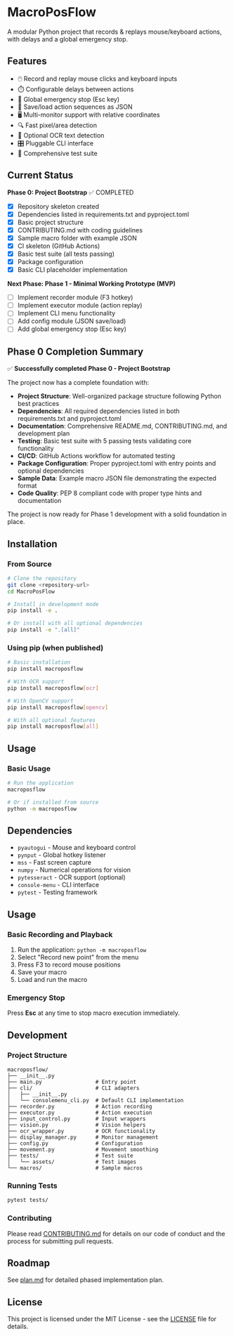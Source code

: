 # MacroPosFlow

A modular Python project that records & replays mouse/keyboard actions, with delays and a global emergency stop.

## Features

- 🖱️ Record and replay mouse clicks and keyboard inputs
- ⏱️ Configurable delays between actions
- 🚨 Global emergency stop (Esc key)
- 💾 Save/load action sequences as JSON
- 🖥️ Multi-monitor support with relative coordinates
- 🔍 Fast pixel/area detection
- 📝 Optional OCR text detection
- 🎛️ Pluggable CLI interface
- 🧪 Comprehensive test suite

## Current Status

**Phase 0: Project Bootstrap** ✅ COMPLETED

- [x] Repository skeleton created
- [x] Dependencies listed in requirements.txt and pyproject.toml
- [x] Basic project structure
- [x] CONTRIBUTING.md with coding guidelines
- [x] Sample macro folder with example JSON
- [x] CI skeleton (GitHub Actions)
- [x] Basic test suite (all tests passing)
- [x] Package configuration
- [x] Basic CLI placeholder implementation

**Next Phase: Phase 1 - Minimal Working Prototype (MVP)**

- [ ] Implement recorder module (F3 hotkey)
- [ ] Implement executor module (action replay)
- [ ] Implement CLI menu functionality
- [ ] Add config module (JSON save/load)
- [ ] Add global emergency stop (Esc key)

## Phase 0 Completion Summary

✅ **Successfully completed Phase 0 - Project Bootstrap**

The project now has a complete foundation with:

- **Project Structure**: Well-organized package structure following Python best practices
- **Dependencies**: All required dependencies listed in both requirements.txt and pyproject.toml
- **Documentation**: Comprehensive README.md, CONTRIBUTING.md, and development plan
- **Testing**: Basic test suite with 5 passing tests validating core functionality
- **CI/CD**: GitHub Actions workflow for automated testing
- **Package Configuration**: Proper pyproject.toml with entry points and optional dependencies
- **Sample Data**: Example macro JSON file demonstrating the expected format
- **Code Quality**: PEP 8 compliant code with proper type hints and documentation

The project is now ready for Phase 1 development with a solid foundation in place.

## Installation

### From Source

```bash
# Clone the repository
git clone <repository-url>
cd MacroPosFlow

# Install in development mode
pip install -e .

# Or install with all optional dependencies
pip install -e ".[all]"
```

### Using pip (when published)

```bash
# Basic installation
pip install macroposflow

# With OCR support
pip install macroposflow[ocr]

# With OpenCV support
pip install macroposflow[opencv]

# With all optional features
pip install macroposflow[all]
```

## Usage

### Basic Usage

```bash
# Run the application
macroposflow

# Or if installed from source
python -m macroposflow
```

## Dependencies

- `pyautogui` - Mouse and keyboard control
- `pynput` - Global hotkey listener
- `mss` - Fast screen capture
- `numpy` - Numerical operations for vision
- `pytesseract` - OCR support (optional)
- `console-menu` - CLI interface
- `pytest` - Testing framework

## Usage

### Basic Recording and Playback

1. Run the application: `python -m macroposflow`
2. Select "Record new point" from the menu
3. Press F3 to record mouse positions
4. Save your macro
5. Load and run the macro

### Emergency Stop

Press **Esc** at any time to stop macro execution immediately.

## Development

### Project Structure

```
macroposflow/
├── __init__.py
├── main.py                 # Entry point
├── cli/                    # CLI adapters
│   ├── __init__.py
│   └── consolemenu_cli.py  # Default CLI implementation
├── recorder.py             # Action recording
├── executor.py             # Action execution
├── input_control.py        # Input wrappers
├── vision.py               # Vision helpers
├── ocr_wrapper.py          # OCR functionality
├── display_manager.py      # Monitor management
├── config.py               # Configuration
├── movement.py             # Movement smoothing
├── tests/                  # Test suite
│   └── assets/             # Test images
└── macros/                 # Sample macros
```

### Running Tests

```bash
pytest tests/
```

### Contributing

Please read [CONTRIBUTING.md](CONTRIBUTING.md) for details on our code of conduct and the process for submitting pull requests.

## Roadmap

See [plan.md](plan.md) for detailed phased implementation plan.

## License

This project is licensed under the MIT License - see the [LICENSE](LICENSE) file for details.